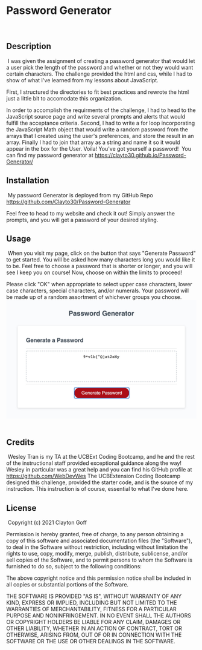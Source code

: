 # Password Generator
​
## Description 
​​
I was given the assignment of creating a password generator that would let a user pick the length of the password and whether or not they would want certain characters. The challenge provided the html and css, while I had to show of what I've learned from my lessons about JavaScript.

First, I structured the directories to fit best practices and rewrote the html just a little bit to accomodate this organization. 

In order to accomplish the requirments of the challenge, I had to head to the JavaScript source page and write several prompts and alerts that would fulfill the acceptance criteria. Second, I had to write a for loop incorporating the JavaScript Math object that would write a random password from the arrays that I created using the user's preferences, and store the result in an array. Finally I had to join that array as a string and name it so it would appear in the box for the User. Voila! You've got yourself a password! 
​
You can find my password generator at https://clayto30.github.io/Password-Generator/
​​​
## Installation
​
My password Generator is deployed from my GitHub Repo https://github.com/Clayto30/Password-Generator

Feel free to head to my website and check it out! Simply answer the prompts, and you will get a password of your desired styling.
​
​
## Usage 
​
When you visit my page, click on the button that says "Generate Password" to get started.
You will be asked how many characters long you would like it to be. Feel free to choose a password that is shorter or longer, and you will see I keep you on course! Now, choose on within the limits to proceed!

Please click "OK" when appropriate to select upper case characters, lower case characters, special characters, and/or numerals. Your password will be made up of a random assortment of whichever groups you choose.
​
![alt text](./assets/images/screenshot.jpg)
​
​
## Credits
​
Wesley Tran is my TA at the UCBExt Coding Bootcamp, and he and the rest of the instructional staff provided exceptional guidance along the way! Wesley in particular was a great help and you can find his GitHub profile at https://github.com/WebDevWes
​
The UCBExtension Coding Bootcamp designed this challenge, provided the starter code, and is the source of my instruction. This instruction is of course, essential to what I've done here. 
​
​
## License
​
Copyright (c) 2021 Clayton Goff

Permission is hereby granted, free of charge, to any person obtaining a copy
of this software and associated documentation files (the "Software"), to deal
in the Software without restriction, including without limitation the rights
to use, copy, modify, merge, publish, distribute, sublicense, and/or sell
copies of the Software, and to permit persons to whom the Software is
furnished to do so, subject to the following conditions:

The above copyright notice and this permission notice shall be included in all
copies or substantial portions of the Software.

THE SOFTWARE IS PROVIDED "AS IS", WITHOUT WARRANTY OF ANY KIND, EXPRESS OR
IMPLIED, INCLUDING BUT NOT LIMITED TO THE WARRANTIES OF MERCHANTABILITY,
FITNESS FOR A PARTICULAR PURPOSE AND NONINFRINGEMENT. IN NO EVENT SHALL THE
AUTHORS OR COPYRIGHT HOLDERS BE LIABLE FOR ANY CLAIM, DAMAGES OR OTHER
LIABILITY, WHETHER IN AN ACTION OF CONTRACT, TORT OR OTHERWISE, ARISING FROM,
OUT OF OR IN CONNECTION WITH THE SOFTWARE OR THE USE OR OTHER DEALINGS IN THE
SOFTWARE.
